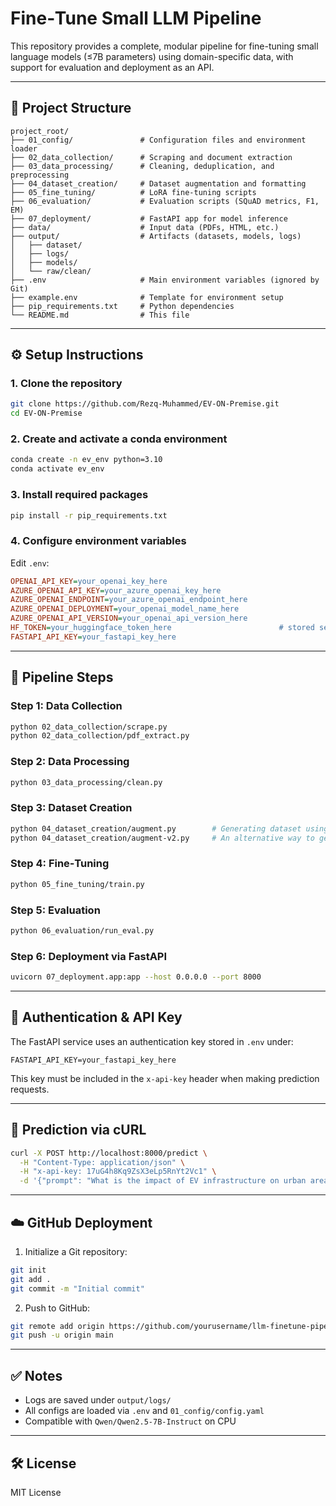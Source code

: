 # Fine‑Tune Small LLM Pipeline

This repository provides a complete, modular pipeline for fine-tuning small language models (≤7B parameters) using domain-specific data, with support for evaluation and deployment as an API.

---

## 📁 Project Structure

```
project_root/
├── 01_config/               # Configuration files and environment loader
├── 02_data_collection/      # Scraping and document extraction
├── 03_data_processing/      # Cleaning, deduplication, and preprocessing
├── 04_dataset_creation/     # Dataset augmentation and formatting
├── 05_fine_tuning/          # LoRA fine-tuning scripts
├── 06_evaluation/           # Evaluation scripts (SQuAD metrics, F1, EM)
├── 07_deployment/           # FastAPI app for model inference
├── data/                    # Input data (PDFs, HTML, etc.)
├── output/                  # Artifacts (datasets, models, logs)
│   ├── dataset/
│   ├── logs/
│   ├── models/
│   └── raw/clean/
├── .env                     # Main environment variables (ignored by Git)
├── example.env              # Template for environment setup
├── pip_requirements.txt     # Python dependencies
└── README.md                # This file
```

---

## ⚙️ Setup Instructions

### 1. Clone the repository

```bash
git clone https://github.com/Rezq-Muhammed/EV-ON-Premise.git
cd EV-ON-Premise
```

### 2. Create and activate a conda environment

```bash
conda create -n ev_env python=3.10
conda activate ev_env
```

### 3. Install required packages

```bash
pip install -r pip_requirements.txt
```

### 4. Configure environment variables


Edit `.env`:

```ini
OPENAI_API_KEY=your_openai_key_here
AZURE_OPENAI_API_KEY=your_azure_openai_key_here
AZURE_OPENAI_ENDPOINT=your_azure_openai_endpoint_here
AZURE_OPENAI_DEPLOYMENT=your_openai_model_name_here
AZURE_OPENAI_API_VERSION=your_openai_api_version_here
HF_TOKEN=your_huggingface_token_here                        # stored securely in .env
FASTAPI_API_KEY=your_fastapi_key_here
```

---

## 🚀 Pipeline Steps

### Step 1: Data Collection

```bash
python 02_data_collection/scrape.py
python 02_data_collection/pdf_extract.py
```

### Step 2: Data Processing

```bash
python 03_data_processing/clean.py
```

### Step 3: Dataset Creation

```bash
python 04_dataset_creation/augment.py        # Generating dataset using AzureOpenAI.
python 04_dataset_creation/augment-v2.py     # An alternative way to generate the dataset using an on-premise technique such as Qwen/Qwen2.5-7B-Instruct (you are able to use only one of the two ways.
```

### Step 4: Fine‑Tuning

```bash
python 05_fine_tuning/train.py
```

### Step 5: Evaluation

```bash
python 06_evaluation/run_eval.py
```

### Step 6: Deployment via FastAPI

```bash
uvicorn 07_deployment.app:app --host 0.0.0.0 --port 8000
```

---

## 🔐 Authentication & API Key

The FastAPI service uses an authentication key stored in `.env` under:

```env
FASTAPI_API_KEY=your_fastapi_key_here
```

This key must be included in the `x-api-key` header when making prediction requests.

---

## 💬 Prediction via cURL

```bash
curl -X POST http://localhost:8000/predict \
  -H "Content-Type: application/json" \
  -H "x-api-key: 17uG4h8Kq9ZsX3eLp5RnYt2Vc1" \
  -d '{"prompt": "What is the impact of EV infrastructure on urban areas?"}'
```

---

## ☁️ GitHub Deployment

1. Initialize a Git repository:

```bash
git init
git add .
git commit -m "Initial commit"
```

2. Push to GitHub:

```bash
git remote add origin https://github.com/yourusername/llm-finetune-pipeline.git
git push -u origin main
```

---

## ✅ Notes

- Logs are saved under `output/logs/`
- All configs are loaded via `.env` and `01_config/config.yaml`
- Compatible with `Qwen/Qwen2.5-7B-Instruct` on CPU

---

## 🛠️ License

MIT License
